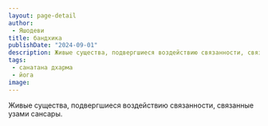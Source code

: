 ```yaml
---
layout: page-detail
author:
 - Яшодеви
title: бандхика
publishDate: "2024-09-01"
description: Живые существа, подвергшиеся воздействию связанности, связанные узами сансары.
tags:
 - санатана дхарма
 - йога
image: 
---
```


Живые существа, подвергшиеся воздействию связанности, связанные узами сансары.

